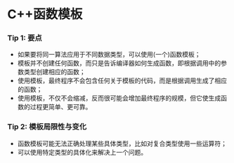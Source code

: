 # C++函数模板

### Tip 1: 要点
- 如果要将同一算法应用于不同数据类型，可以使用(一个)函数模板；
- 模板并不创建任何函数，而只是告诉编译器如何生成函数，即根据调用中的参数类型创建相应的函数；
- 使用模板，最终程序不会包含任何关于模板的代码，而是根据调用生成了相应的函数；
- 使用模板，不仅不会缩减，反而很可能会增加最终程序的规模，但它使生成函数的过程更简单、更可靠。

### Tip 2: 模板局限性与变化
- 函数模板可能无法正确处理某些具体类型，比如对复合类型使用一些运算符；
- 可以使用特定类型的具体化来解决上一个问题。